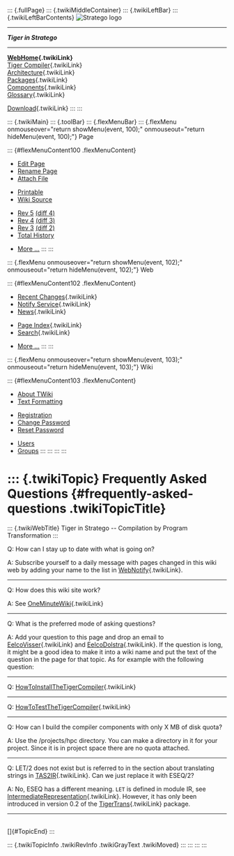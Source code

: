 ::: {.fullPage}
::: {.twikiMiddleContainer}
::: {.twikiLeftBar}
::: {.twikiLeftBarContents}
![Stratego
logo](../pub/Stratego/StrategoLogo/StrategoLogoTextlessWhite-100px.png)

------------------------------------------------------------------------

***Tiger in Stratego***

------------------------------------------------------------------------

**[WebHome](WebHome){.twikiLink}**\
[Tiger Compiler](TigerCompiler){.twikiLink}\
[Architecture](CompilerArchitecture){.twikiLink}\
[Packages](CompilerPackages){.twikiLink}\
[Components](CompilerComponent){.twikiLink}\
[Glossary](WebGlossary){.twikiLink}

[Download](DownloadAndInstallation){.twikiLink}
:::
:::

::: {.twikiMain}
::: {.toolBar}
::: {.flexMenuBar}
::: {.flexMenu onmouseover="return showMenu(event, 100);" onmouseout="return hideMenu(event, 100);"}
Page

::: {#flexMenuContent100 .flexMenuContent}
-   [Edit
    Page](http://www.program-transformation.org/edit/Tiger/FrequentlyAskedQuestions?t=1536826688)
-   [Rename
    Page](http://www.program-transformation.org/rename/Tiger/FrequentlyAskedQuestions)
-   [Attach
    File](http://www.program-transformation.org/attach/Tiger/FrequentlyAskedQuestions)

<!-- -->

-   [Printable](http://www.program-transformation.org/view/Tiger/FrequentlyAskedQuestions?skin=print.pattern)
-   [Wiki
    Source](http://www.program-transformation.org/view/Tiger/FrequentlyAskedQuestions?skin=text&raw=on&contenttype=text/plain)

<!-- -->

-   [Rev
    5](http://www.program-transformation.org/view/Tiger/FrequentlyAskedQuestions?rev=1.5)
    [(diff 4)](http://www.program-transformation.org/rdiff/Tiger/FrequentlyAskedQuestions?rev1=1.5&rev2=1.4)
-   [Rev
    4](http://www.program-transformation.org/view/Tiger/FrequentlyAskedQuestions?rev=1.4)
    [(diff 3)](http://www.program-transformation.org/rdiff/Tiger/FrequentlyAskedQuestions?rev1=1.4&rev2=1.3)
-   [Rev
    3](http://www.program-transformation.org/view/Tiger/FrequentlyAskedQuestions?rev=1.3)
    [(diff 2)](http://www.program-transformation.org/rdiff/Tiger/FrequentlyAskedQuestions?rev1=1.3&rev2=1.2)
-   [Total
    History](http://www.program-transformation.org/rdiff/Tiger/FrequentlyAskedQuestions)

<!-- -->

-   [More
    \...](http://www.program-transformation.org/oops/Tiger/FrequentlyAskedQuestions?template=oopsmore&param1=1.5&param2=1.5)
:::
:::

::: {.flexMenu onmouseover="return showMenu(event, 102);" onmouseout="return hideMenu(event, 102);"}
Web

::: {#flexMenuContent102 .flexMenuContent}
-   [Recent Changes](WebChanges){.twikiLink}
-   [Notify Service](WebNotify){.twikiLink}
-   [News](WebNews){.twikiLink}

<!-- -->

-   [Page Index](WebIndex){.twikiLink}
-   [Search](WebSearch){.twikiLink}

<!-- -->

-   [More
    \...](http://www.program-transformation.org/oops/Tiger/FrequentlyAskedQuestions?template=oopsmore&param1=1.5&param2=1.5)
:::
:::

::: {.flexMenu onmouseover="return showMenu(event, 103);" onmouseout="return hideMenu(event, 103);"}
Wiki

::: {#flexMenuContent103 .flexMenuContent}
-   [About
    TWiki](http://www.program-transformation.org/view/TWiki/WebHome)
-   [Text
    Formatting](http://www.program-transformation.org/view/TWiki/TextFormattingRules)

<!-- -->

-   [Registration](http://www.program-transformation.org/view/TWiki/TWikiRegistration)
-   [Change
    Password](http://www.program-transformation.org/view/TWiki/ChangePassword)
-   [Reset
    Password](http://www.program-transformation.org/view/TWiki/ResetPassword)

<!-- -->

-   [Users](http://www.program-transformation.org/view/Main/TWikiUsers)
-   [Groups](http://www.program-transformation.org/view/Main/TWikiGroups)
:::
:::
:::
:::

::: {.twikiTopic}
Frequently Asked Questions {#frequently-asked-questions .twikiTopicTitle}
==========================

::: {.twikiWebTitle}
Tiger in Stratego \-- Compilation by Program Transformation
:::

Q: How can I stay up to date with what is going on?

A: Subscribe yourself to a daily message with pages changed in this wiki
web by adding your name to the list in
[WebNotify](WebNotify){.twikiLink}.

------------------------------------------------------------------------

Q: How does this wiki site work?

A: See [OneMinuteWiki](../Transform/OneMinuteWiki){.twikiLink}

------------------------------------------------------------------------

Q: What is the preferred mode of asking questions?

A: Add your question to this page and drop an email to
[EelcoVisser](../Main/EelcoVisser){.twikiLink} and
[EelcoDolstra](../Main/EelcoDolstra){.twikiLink}. If the question is
long, it might be a good idea to make it into a wiki name and put the
text of the question in the page for that topic. As for example with the
following question:

------------------------------------------------------------------------

Q:
[HowToInstallTheTigerCompiler](HowToInstallTheTigerCompiler){.twikiLink}

------------------------------------------------------------------------

Q: [HowToTestTheTigerCompiler](HowToTestTheTigerCompiler){.twikiLink}

------------------------------------------------------------------------

Q: How can I build the compiler components with only X MB of disk quota?

A: Use the /projects/hpc directory. You can make a directory in it for
your project. Since it is in project space there are no quota attached.

------------------------------------------------------------------------

Q: LET/2 does not exist but is referred to in the section about
translating strings in [TAS2IR](TAS2IR){.twikiLink}. Can we just replace
it with ESEQ/2?

A: No, ESEQ has a different meaning. `LET` is defined in module IR, see
[IntermediateRepresentation](http://www.program-transformation.org/Tiger/IntermediateRepresentation){.twikiLink}.
However, it has only been introduced in version 0.2 of the
[TigerTrans](TigerTrans){.twikiLink} package.

------------------------------------------------------------------------

\
[]{#TopicEnd}
:::

::: {.twikiTopicInfo .twikiRevInfo .twikiGrayText .twikiMoved}
:::
:::
:::
:::
